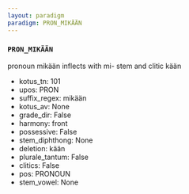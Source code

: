 ```yaml
---
layout: paradigm
paradigm: PRON_MIKÄÄN
---
```

### ` PRON_MIKÄÄN `

pronoun mikään inflects with mi- stem and clitic kään
* kotus_tn: 101
* upos: PRON
* suffix_regex: mikään
* kotus_av: None
* grade_dir: False
* harmony: front
* possessive: False
* stem_diphthong: None
* deletion: kään
* plurale_tantum: False
* clitics: False
* pos: PRONOUN
* stem_vowel: None
